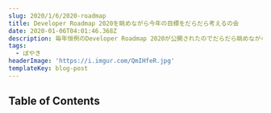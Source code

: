 ```yaml
---
slug: 2020/1/6/2020-roadmap
title: Developer Roadmap 2020を眺めながら今年の目標をだらだら考えるの会
date: 2020-01-06T04:01:46.368Z
description: 毎年恒例のDeveloper Roadmap 2020が公開されたのでだらだら眺めながら今年の目標を考えます。
tags:
  - ぼやき
headerImage: 'https://i.imgur.com/QmIHfeR.jpg'
templateKey: blog-post
---
```

## Table of Contents

```toc

```
